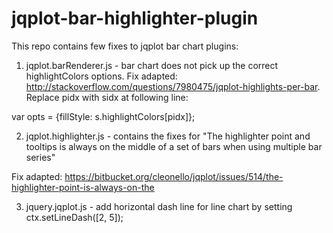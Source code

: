 # jqplot-bar-highlighter-plugin

This repo contains few fixes to jqplot bar chart plugins: 

1. jqplot.barRenderer.js - bar chart does not pick up the correct highlightColors options. Fix adapted: http://stackoverflow.com/questions/7980475/jqplot-highlights-per-bar. Replace pidx with sidx at following line:

var opts = {fillStyle: s.highlightColors[pidx]};

2. jqplot.highlighter.js - contains the fixes for "The highlighter point and tooltips is always on the middle of a set of bars when using multiple bar series"

Fix adapted: https://bitbucket.org/cleonello/jqplot/issues/514/the-highlighter-point-is-always-on-the

3. jquery.jqplot.js - add horizontal dash line for line chart by setting ctx.setLineDash([2, 5]);

